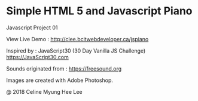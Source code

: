 
# Simple HTML 5 and Javascript Piano

Javascript Project 01

View Live Demo : http://clee.bcitwebdeveloper.ca/jspiano

Inspired by : JavaScript30 (30 Day Vanilla JS Challenge) https://JavaScript30.com

Sounds originated from : https://freesound.org

Images are created with Adobe Photoshop.

@ 2018 Celine Myung Hee Lee
